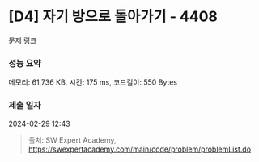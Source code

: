 # [D4] 자기 방으로 돌아가기 - 4408 

[문제 링크](https://swexpertacademy.com/main/code/problem/problemDetail.do?contestProbId=AWNcJ2sapZMDFAV8) 

### 성능 요약

메모리: 61,736 KB, 시간: 175 ms, 코드길이: 550 Bytes

### 제출 일자

2024-02-29 12:43



> 출처: SW Expert Academy, https://swexpertacademy.com/main/code/problem/problemList.do